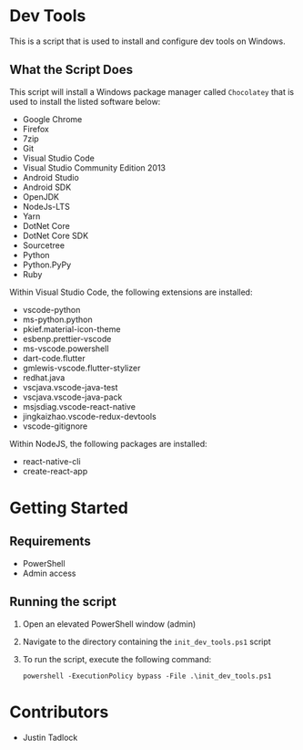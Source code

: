 # Dev Tools
This is a script that is used to install and configure dev tools on Windows.

## What the Script Does
This script will install a Windows package manager called `Chocolatey` that is used to install the listed software below:

* Google Chrome
* Firefox
* 7zip
* Git
* Visual Studio Code
* Visual Studio Community Edition 2013
* Android Studio
* Android SDK
* OpenJDK
* NodeJs-LTS
* Yarn
* DotNet Core
* DotNet Core SDK
* Sourcetree
* Python
* Python.PyPy
* Ruby

Within Visual Studio Code, the following extensions are installed:

* vscode-python
* ms-python.python
* pkief.material-icon-theme 
* esbenp.prettier-vscode 
* ms-vscode.powershell
* dart-code.flutter
* gmlewis-vscode.flutter-stylizer
* redhat.java 
* vscjava.vscode-java-test 
* vscjava.vscode-java-pack 
* msjsdiag.vscode-react-native 
* jingkaizhao.vscode-redux-devtools
* vscode-gitignore

Within NodeJS, the following packages are installed:

* react-native-cli
* create-react-app


# Getting Started

## Requirements
* PowerShell
* Admin access

## Running the script
1. Open an elevated PowerShell window (admin)
2. Navigate to the directory containing the `init_dev_tools.ps1` script
3. To run the script, execute the following command:

    ```powershell -ExecutionPolicy bypass -File .\init_dev_tools.ps1```

# Contributors
* Justin Tadlock